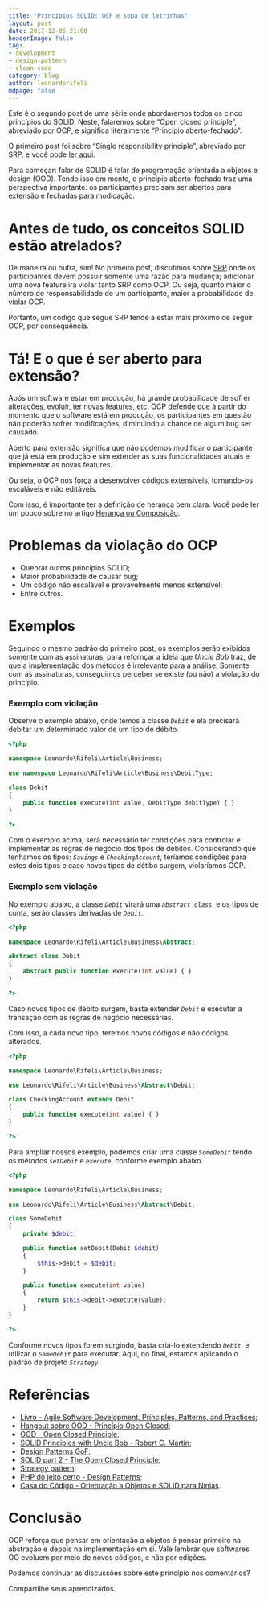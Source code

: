 ```yaml
---
title: "Princípios SOLID: OCP e sopa de letrinhas"
layout: post
date: 2017-12-06 21:00
headerImage: false
tag:
- development
- design-pattern
- clean-code
category: blog
author: leonardorifeli
mdpage: false
---
```


Este é o segundo post de uma série onde abordaremos todos os cinco princípios do SOLID. Neste, falaremos sobre “Open closed principle”, abreviado por OCP, e significa literalmente “Princípio aberto-fechado”.

O primeiro post foi sobre “Single responsibility principle”, abreviado por SRP, e você pode [ler aqui](http://leonardo.rifeli.tech/development/2017/03/20/principios-solid-srp-e-sopa-de-letrinhas.html).

Para começar: falar de SOLID é falar de programação orientada a objetos e design (OOD). Tendo isso em mente, o princípio aberto-fechado traz uma perspectiva importante: os participantes precisam ser abertos para extensão e fechadas para modicação.

# **Antes de tudo, os conceitos SOLID estão atrelados?**

De maneira ou outra, sim! No primeiro post, discutimos sobre [SRP](http://leonardo.rifeli.tech/development/2017/03/20/principios-solid-srp-e-sopa-de-letrinhas.html) onde os participantes devem possuir somente uma razão para mudança; adicionar uma nova feature irá violar tanto SRP como OCP. Ou seja, quanto maior o número de responsabilidade de um participante, maior a probabilidade de violar OCP.

Portanto, um código que segue SRP tende a estar mais próximo de seguir OCP, por consequência.

# **Tá! E o que é ser aberto para extensão?**

Após um software estar em produção, há grande probabilidade de sofrer alterações, evoluir, ter novas features, etc. OCP defende que à partir do momento que o software está em produção, os participantes em questão não poderão sofrer modificações, diminuindo a chance de algum bug ser causado.

Aberto para extensão significa que não podemos modificar o participante que já está em produção e sim exterder as suas funcionalidades atuais e implementar as novas features.

Ou seja, o OCP nos força a desenvolver códigos extensíveis, tornando-os escaláveis e não editáveis.

Com isso, é importante ter a definição de herança bem clara. Você pode ler um pouco sobre no artigo [Herança ou Composição](https://leonardo.rifeli.tech/development/2016/08/19/heranca-ou-composicao-qual-utilizar.html).

# **Problemas da violação do OCP**

- Quebrar outros princípios SOLID;
- Maior probabilidade de causar bug;
- Um código não escalável e provavelmente menos extensível;
- Entre outros.

# **Exemplos**

Seguindo o mesmo padrão do primeiro post, os exemplos serão exibidos somente com as assinaturas, para refornçar a ideia que *Uncle Bob* traz, de que a implementação dos métodos é irrelevante para a análise. Somente com as assinaturas, conseguimos perceber se existe (ou não) a violação do princípio.

### Exemplo com violação

Observe o exemplo abaixo, onde temos a classe *`Debit`* e ela precisará debitar um determinado valor de um tipo de débito.

```php
<?php

namespace Leonardo\Rifeli\Article\Business;

use namespace Leonardo\Rifeli\Article\Business\DebitType;

class Debit
{
    public function execute(int value, DebitType debitType) { }
}

?>
```

Com o exemplo acima, será necessário ter condições para controlar e implementar as regras de negócio dos tipos de débitos. Considerando que tenhamos os tipos: *`Savings`* e *`CheckingAccount`*, teríamos condições para estes dois tipos e caso novos tipos de détibo surgem, violaríamos OCP.

### Exemplo sem violação

No exemplo abaixo, a classe *`Debit`* virará uma *`abstract class`*, e os tipos de conta, serão classes derivadas de *`Debit`*.

```php
<?php

namespace Leonardo\Rifeli\Article\Business\Abstract;

abstract class Debit
{
    abstract public function execute(int value) { }
}

?>
```

Caso novos tipos de débito surgem, basta extender *`Debit`* e executar a transação com as regras de negócio necessárias.

Com isso, a cada novo tipo, teremos novos códigos e não códigos alterados.

```php
<?php

namespace Leonardo\Rifeli\Article\Business;

use Leonardo\Rifeli\Article\Business\Abstract\Debit;

class CheckingAccount extends Debit
{
    public function execute(int value) { }
}

?>
```

Para ampliar nossos exemplo, podemos criar uma classe *`SomeDebit`* tendo os métodos *`setDebit`* e *`execute`*, conforme exemplo abaixo.

```php
<?php

namespace Leonardo\Rifeli\Article\Business;

use Leonardo\Rifeli\Article\Business\Abstract\Debit;

class SomeDebit
{
    private $debit;

    public function setDebit(Debit $debit)
    {
        $this->debit = $debit;
    }

    public function execute(int value)
    {
        return $this->debit->execute(value);
    }
}

?>
```

Conforme novos tipos forem surgindo, basta criá-lo extendendo *`Debit`*, e utilizar o *`SameDebit`* para executar. Aqui, no final, estamos aplicando o padrão de projeto *`Strategy`*.

# **Referências**

- [Livro - Agile Software Development, Principles, Patterns, and Practices](https://www.amazon.com/dp/0135974445/);
- [Hangout sobre OOD - Princípio Open Closed](https://www.youtube.com/watch?v=LsA4QRwq58o&list=PLRX4OtWY_G7N518US48x-EZxXt6h0pr3V&index=2);
- [OOD - Open Closed Principle](https://pt.slideshare.net/MayogaX/ood-princpio-openclosed);
- [SOLID Principles with Uncle Bob - Robert C. Martin](http://www.hanselminutes.com/145/solid-principles-with-uncle-bob-robert-c-martin);
- [Design Patterns GoF](https://en.wikipedia.org/wiki/Design_Patterns);
- [SOLID part 2 - The Open Closed Principle](https://code.tutsplus.com/pt/tutorials/solid-part-2-the-openclosed-principle--net-36600);
- [Strategy pattern](https://en.wikipedia.org/wiki/Strategy_pattern);
- [PHP do jeito certo - Design Patterns](http://br.phptherightway.com/pages/Design-Patterns.html);
- [Casa do Código - Orientação a Objetos e SOLID para Ninjas](https://www.casadocodigo.com.br/products/livro-oo-solid).

# **Conclusão**

OCP reforça que pensar em orientação a objetos é pensar primeiro na abstração e depois na implementação em si. Vale lembrar que softwares OO evoluem por meio de novos códigos, e não por edições.

Podemos continuar as discussões sobre este princípio nos comentários?

Compartilhe seus aprendizados.